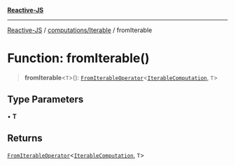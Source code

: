 [**Reactive-JS**](../../../README.md)

***

[Reactive-JS](../../../README.md) / [computations/Iterable](../README.md) / fromIterable

# Function: fromIterable()

> **fromIterable**\<`T`\>(): [`FromIterableOperator`](../../type-aliases/FromIterableOperator.md)\<[`IterableComputation`](../interfaces/IterableComputation.md), `T`\>

## Type Parameters

• **T**

## Returns

[`FromIterableOperator`](../../type-aliases/FromIterableOperator.md)\<[`IterableComputation`](../interfaces/IterableComputation.md), `T`\>
